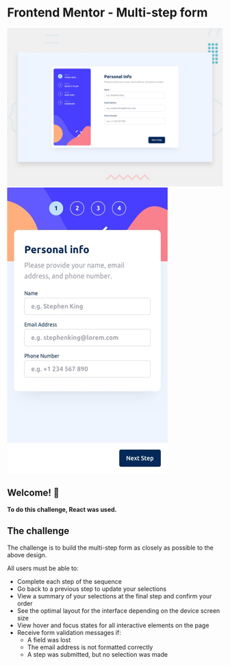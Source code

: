 # Frontend Mentor - Multi-step form

![Desktop preview for multi-step form coding challenge](./public/assets/Images/Design/desktop-preview.jpg)
![Mobile preview for the Multi-step form coding challenge](./public/assets/Images/Design/mobile-design-step-1.jpg)

## Welcome! 👋

**To do this challenge, React was used.**

## The challenge

The challenge is to build the multi-step form as closely as possible to the above design.

All users must be able to:
- Complete each step of the sequence
- Go back to a previous step to update your selections
- View a summary of your selections at the final step and confirm your order
- See the optimal layout for the interface depending on the device screen size
- View hover and focus states for all interactive elements on the page
- Receive form validation messages if:
    - A field was lost
    - The email address is not formatted correctly
    - A step was submitted, but no selection was made